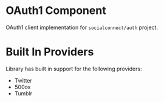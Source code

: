 OAuth1 Component
================

OAuth1 client implementation for `socialconnect/auth` project.

# Built In Providers

Library has built in support for the following providers:

* Twitter
* 500ox
* Tumblr